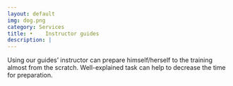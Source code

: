 ```yaml
---
layout: default
img: dog.png
category: Services
title: •	Instructor guides
description: |
---
```

  Using our guides’ instructor can prepare himself/herself to the training almost from the scratch.
  Well-explained task can help to decrease the time for preparation. 

